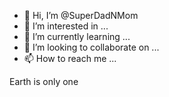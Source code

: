 - 👋 Hi, I’m @SuperDadNMom
- 👀 I’m interested in ...
- 🌱 I’m currently learning ...
- 💞️ I’m looking to collaborate on ...
- 📫 How to reach me ...

<!---
SuperDadNMom/SuperDadNMom is a ✨ special ✨ repository because its `README.md` (this file) appears on your GitHub profile.
You can click the Preview link to take a look at your changes.
--->Earth is only one

